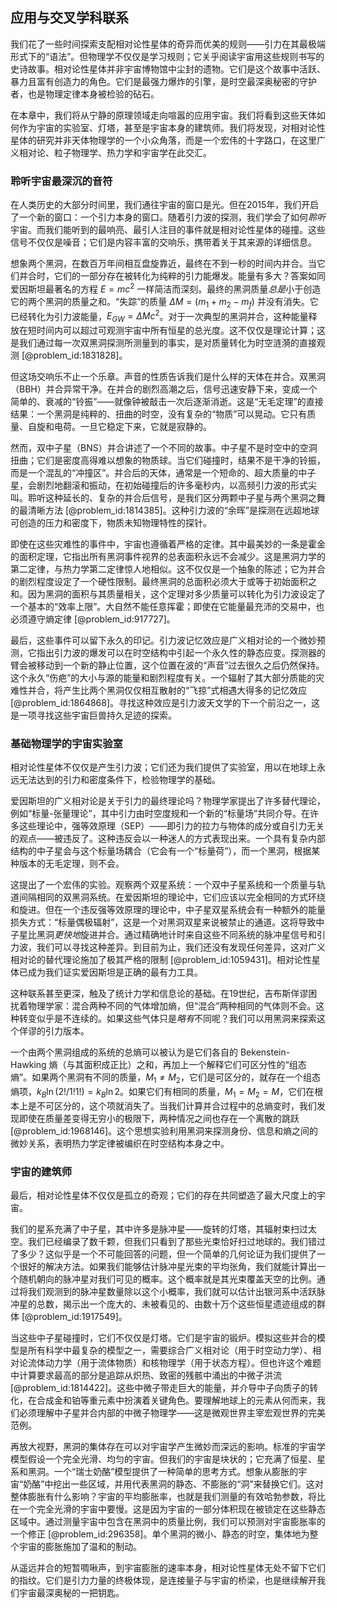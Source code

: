 ## 应用与交叉学科联系

我们花了一些时间探索支配相对论性星体的奇异而优美的规则——引力在其最极端形式下的“语法”。但物理学不仅仅是学习规则；它关乎阅读宇宙用这些规则书写的史诗故事。相对论性星体并非宇宙博物馆中尘封的遗物。它们是这个故事中活跃、暴力且富有创造力的角色。它们是最强力爆炸的引擎，是时空最深奥秘密的守护者，也是物理定律本身被检验的砧石。

在本章中，我们将从宁静的原理领域走向喧嚣的应用宇宙。我们将看到这些天体如何作为宇宙的实验室、灯塔，甚至是宇宙本身的建筑师。我们将发现，对相对论性星体的研究并非天体物理学的一个小众角落，而是一个宏伟的十字路口，在这里广义相对论、粒子物理学、热力学和宇宙学在此交汇。

### 聆听宇宙最深沉的音符

在人类历史的大部分时间里，我们通往宇宙的窗口是光。但在2015年，我们开启了一个新的窗口：一个引力本身的窗口。随着引力波的探测，我们学会了如何*聆听*宇宙。而我们能听到的最响亮、最引人注目的事件就是相对论性星体的碰撞。这些信号不仅仅是噪音；它们是内容丰富的交响乐，携带着关于其来源的详细信息。

想象两个黑洞，在数百万年间相互盘旋靠近，最终在不到一秒的时间内并合。当它们并合时，它们的一部分存在被转化为纯粹的引力能爆发。能量有多大？答案如同爱因斯坦最著名的方程 $E=mc^2$ 一样简洁而深刻。最终的黑洞质量*总是*小于创造它的两个黑洞的质量之和。“失踪”的质量 $\Delta M = (m_1 + m_2 - m_f)$ 并没有消失。它已经转化为引力波能量，$E_{GW} = \Delta M c^2$。对于一次典型的黑洞并合，这种能量释放在短时间内可以超过可观测宇宙中所有恒星的总光度。这不仅仅是理论计算；这是我们通过每一次双黑洞探测所测量到的事实，是对质量转化为时空涟漪的直接观测 [@problem_id:1831828]。

但这场交响乐不止一个乐章。声音的性质告诉我们是什么样的天体在并合。双黑洞（BBH）并合异常干净。在并合的剧烈高潮之后，信号迅速安静下来，变成一个简单的、衰减的“铃振”——就像钟被敲击一次后逐渐消逝。这是“无毛定理”的直接结果：一个黑洞是纯粹的、扭曲的时空，没有复杂的“物质”可以晃动。它只有质量、自旋和电荷。一旦它稳定下来，它就是寂静的。

然而，双中子星（BNS）并合讲述了一个不同的故事。中子星不是时空中的空洞扭曲；它们是密度高得难以想象的物质球。当它们碰撞时，结果不是干净的铃振，而是一个混乱的“冲撞区”。并合后的天体，通常是一个短命的、超大质量的中子星，会剧烈地翻滚和振动，在初始碰撞后的许多毫秒内，以高频引力波的形式尖叫。聆听这种延长的、复杂的并合后信号，是我们区分两颗中子星与两个黑洞之舞的最清晰方法 [@problem_id:1814385]。这种引力波的“余晖”是探测在远超地球可创造的压力和密度下，物质未知物理特性的探针。

即使在这些灾难性的事件中，宇宙也遵循着严格的定律。其中最美妙的一条是霍金的面积定理，它指出所有黑洞事件视界的总表面积永远不会减少。这是黑洞力学的第二定律，与热力学第二定律惊人地相似。这不仅仅是一个抽象的陈述；它为并合的剧烈程度设定了一个硬性限制。最终黑洞的总面积必须大于或等于初始面积之和。因为黑洞的面积与其质量相关，这个定理对多少质量可以转化为引力波设定了一个基本的“效率上限”。大自然不能任意挥霍；即使在它能量最充沛的交易中，也必须遵守熵定律 [@problem_id:917727]。

最后，这些事件可以留下永久的印记。引力波记忆效应是广义相对论的一个微妙预测，它指出引力波的爆发可以在时空结构中引起一个永久性的静态应变。探测器的臂会被移动到一个新的静止位置，这个位置在波的“声音”过去很久之后仍然保持。这个永久“伤疤”的大小与源的能量和剧烈程度有关。一个辐射了其大部分质能的灾难性并合，将产生比两个黑洞仅仅相互散射的“飞掠”式相遇大得多的记忆效应 [@problem_id:1864868]。寻找这种效应是引力波天文学的下一个前沿之一，这是一项寻找这些宇宙巨兽持久足迹的探索。

### 基础物理学的宇宙实验室

相对论性星体不仅仅是产生引力波；它们还为我们提供了实验室，用以在地球上永远无法达到的引力和密度条件下，检验物理学的基础。

爱因斯坦的广义相对论是关于引力的最终理论吗？物理学家提出了许多替代理论，例如“标量-张量理论”，其中引力由时空度规和一个新的“标量场”共同介导。在许多这些理论中，强等效原理（SEP）——即引力的拉力与物体的成分或自引力无关的观点——被违反了。这种违反会以一种迷人的方式表现出来。一个具有复杂内部结构的中子星会与这个标量场耦合（它会有一个“标量荷”），而一个黑洞，根据某种版本的无毛定理，则不会。

这提出了一个宏伟的实验。观察两个双星系统：一个双中子星系统和一个质量与轨道间隔相同的双黑洞系统。在爱因斯坦的理论中，它们应该以完全相同的方式环绕和旋进。但在一个违反强等效原理的理论中，中子星双星系统会有一种额外的能量损失方式：“标量偶极辐射”，这是一个对黑洞双星来说被禁止的通道。这将导致中子星比黑洞*更快地*旋进并合。通过精确地计时来自这些不同系统的脉冲星信号和引力波，我们可以寻找这种差异。到目前为止，我们还没有发现任何差异，这对广义相对论的替代理论施加了极其严格的限制 [@problem_id:1059431]。相对论性星体已成为我们证实爱因斯坦是正确的最有力工具。

这种联系甚至更深，触及了统计力学和信息论的基础。在19世纪，吉布斯佯谬困扰着物理学家：混合两种不同的气体增加熵，但“混合”两种相同的气体则不会。这种转变似乎是不连续的。如果这些气体只是*略有*不同呢？我们可以用黑洞来探索这个佯谬的引力版本。

一个由两个黑洞组成的系统的总熵可以被认为是它们各自的 Bekenstein-Hawking 熵（与其面积成正比）之和，再加上一个解释它们可区分性的“组态熵”。如果两个黑洞有不同的质量，$M_1 \neq M_2$，它们是可区分的，就存在一个组态熵项，$k_B \ln(2!/1!1!) = k_B \ln 2$。如果它们有相同的质量，$M_1 = M_2 = M$，它们在根本上是不可区分的，这个项就消失了。当我们计算并合过程中的总熵变时，我们发现即使在质量差变得无穷小的极限下，两种情况之间也存在一个离散的跳跃 [@problem_id:1968146]。这个思想实验利用黑洞来探测身份、信息和熵之间的微妙关系，表明热力学定律被编织在时空结构本身之中。

### 宇宙的建筑师

最后，相对论性星体不仅仅是孤立的奇观；它们的存在共同塑造了最大尺度上的宇宙。

我们的星系充满了中子星，其中许多是脉冲星——旋转的灯塔，其辐射束扫过太空。我们已经编录了数千颗，但我们只看到了那些光束恰好扫过地球的。我们错过了多少？这似乎是一个不可能回答的问题，但一个简单的几何论证为我们提供了一个很好的解决方法。如果我们能够估计脉冲星光束的平均张角，我们就能计算出一个随机朝向的脉冲星对我们可见的概率。这个概率就是其光束覆盖天空的比例。通过将我们观测到的脉冲星数量除以这个小概率，我们就可以估计出银河系中活跃脉冲星的总数，揭示出一个庞大的、未被看见的、由数十万个这些恒星遗迹组成的群体 [@problem_id:1917549]。

当这些中子星碰撞时，它们不仅仅是灯塔。它们是宇宙的锻炉。模拟这些并合的模型是所有科学中最复杂的模型之一，需要综合广义相对论（用于时空动力学）、相对论流体动力学（用于流体物质）和核物理学（用于状态方程）。但也许这个难题中计算要求最高的部分是追踪从炽热、致密的残骸中涌出的中微子洪流 [@problem_id:1814422]。这些中微子带走巨大的能量，并介导中子向质子的转化，在合成金和铂等重元素中扮演着关键角色。要理解地球上的元素从何而来，我们必须理解中子星并合内部的中微子物理学——这是微观世界主宰宏观世界的完美范例。

再放大视野，黑洞的集体存在可以对宇宙学产生微妙而深远的影响。标准的宇宙学模型假设一个完全光滑、均匀的宇宙。但我们的宇宙是块状的；它充满了恒星、星系和黑洞。一个“瑞士奶酪”模型提供了一种简单的思考方式。想象从膨胀的宇宙“奶酪”中挖出一些区域，并用代表黑洞的静态、不膨胀的“洞”来替换它们。这对整体膨胀有什么影响？宇宙的平均膨胀率，也就是我们测量的有效哈勃参数，将比在一个完全光滑的宇宙中要慢。这是因为宇宙的一部分体积现在被锁定在这些静态区域中。通过测量宇宙中包含在黑洞中的质量比例，我们可以预测对宇宙膨胀率的一个修正 [@problem_id:296358]。单个黑洞的微小、静态的时空，集体地为整个宇宙的膨胀施加了温和的制动。

从遥远并合的短暂啁啾声，到宇宙膨胀的速率本身，相对论性星体无处不留下它们的指纹。它们是引力力量的终极体现，是连接量子与宇宙的桥梁，也是继续解开我们宇宙最深奥秘的一把钥匙。